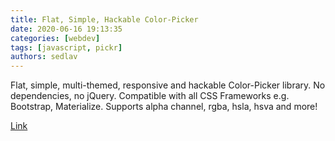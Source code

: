 ```yaml
---
title: Flat, Simple, Hackable Color-Picker
date: 2020-06-16 19:13:35
categories: [webdev]
tags: [javascript, pickr]
authors: sedlav
---
```


Flat, simple, multi-themed, responsive and hackable Color-Picker library. No dependencies, no jQuery. Compatible with all CSS Frameworks e.g. Bootstrap, Materialize. Supports alpha channel, rgba, hsla, hsva and more! 

[Link](https://github.com/Simonwep/pickr)
